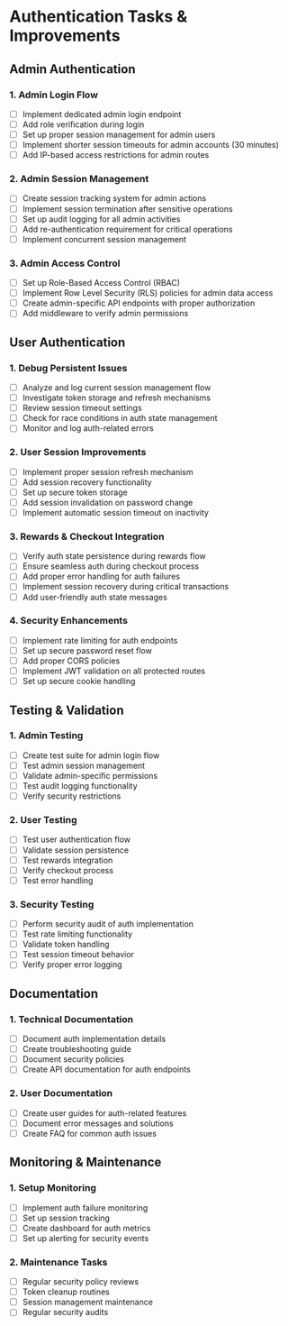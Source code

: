 # Authentication Tasks & Improvements

## Admin Authentication

### 1. Admin Login Flow
- [ ] Implement dedicated admin login endpoint
- [ ] Add role verification during login
- [ ] Set up proper session management for admin users
- [ ] Implement shorter session timeouts for admin accounts (30 minutes)
- [ ] Add IP-based access restrictions for admin routes

### 2. Admin Session Management
- [ ] Create session tracking system for admin actions
- [ ] Implement session termination after sensitive operations
- [ ] Set up audit logging for all admin activities
- [ ] Add re-authentication requirement for critical operations
- [ ] Implement concurrent session management

### 3. Admin Access Control
- [ ] Set up Role-Based Access Control (RBAC)
- [ ] Implement Row Level Security (RLS) policies for admin data access
- [ ] Create admin-specific API endpoints with proper authorization
- [ ] Add middleware to verify admin permissions

## User Authentication

### 1. Debug Persistent Issues
- [ ] Analyze and log current session management flow
- [ ] Investigate token storage and refresh mechanisms
- [ ] Review session timeout settings
- [ ] Check for race conditions in auth state management
- [ ] Monitor and log auth-related errors

### 2. User Session Improvements
- [ ] Implement proper session refresh mechanism
- [ ] Add session recovery functionality
- [ ] Set up secure token storage
- [ ] Add session invalidation on password change
- [ ] Implement automatic session timeout on inactivity

### 3. Rewards & Checkout Integration
- [ ] Verify auth state persistence during rewards flow
- [ ] Ensure seamless auth during checkout process
- [ ] Add proper error handling for auth failures
- [ ] Implement session recovery during critical transactions
- [ ] Add user-friendly auth state messages

### 4. Security Enhancements
- [ ] Implement rate limiting for auth endpoints
- [ ] Set up secure password reset flow
- [ ] Add proper CORS policies
- [ ] Implement JWT validation on all protected routes
- [ ] Set up secure cookie handling

## Testing & Validation

### 1. Admin Testing
- [ ] Create test suite for admin login flow
- [ ] Test admin session management
- [ ] Validate admin-specific permissions
- [ ] Test audit logging functionality
- [ ] Verify security restrictions

### 2. User Testing
- [ ] Test user authentication flow
- [ ] Validate session persistence
- [ ] Test rewards integration
- [ ] Verify checkout process
- [ ] Test error handling

### 3. Security Testing
- [ ] Perform security audit of auth implementation
- [ ] Test rate limiting functionality
- [ ] Validate token handling
- [ ] Test session timeout behavior
- [ ] Verify proper error logging

## Documentation

### 1. Technical Documentation
- [ ] Document auth implementation details
- [ ] Create troubleshooting guide
- [ ] Document security policies
- [ ] Create API documentation for auth endpoints

### 2. User Documentation
- [ ] Create user guides for auth-related features
- [ ] Document error messages and solutions
- [ ] Create FAQ for common auth issues

## Monitoring & Maintenance

### 1. Setup Monitoring
- [ ] Implement auth failure monitoring
- [ ] Set up session tracking
- [ ] Create dashboard for auth metrics
- [ ] Set up alerting for security events

### 2. Maintenance Tasks
- [ ] Regular security policy reviews
- [ ] Token cleanup routines
- [ ] Session management maintenance
- [ ] Regular security audits 